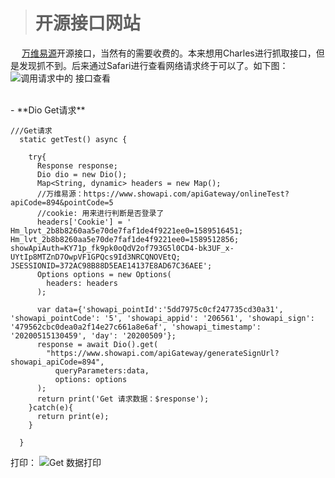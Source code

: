 ># 开源接口网站
&emsp;  [万维易源](https://www.showapi.com)开源接口，当然有的需要收费的。本来想用Charles进行抓取接口，但是发现抓不到。后来通过Safari进行查看网络请求终于可以了。如下图：
![调用请求中的 接口查看](https://upload-images.jianshu.io/upload_images/2959789-e81b3d8bf101d229.png?imageMogr2/auto-orient/strip%7CimageView2/2/w/1240)

<br/>
- **Dio Get请求**

```
///Get请求
  static getTest() async {
   
    try{
      Response response;
      Dio dio = new Dio();
      Map<String, dynamic> headers = new Map();
      //万维易源：https://www.showapi.com/apiGateway/onlineTest?apiCode=894&pointCode=5
      //cookie: 用来进行判断是否登录了
      headers['Cookie'] = ' Hm_lpvt_2b8b8260aa5e70de7faf1de4f9221ee0=1589516451; Hm_lvt_2b8b8260aa5e70de7faf1de4f9221ee0=1589512856; showApiAuth=KY71p_fk9pk0oQdV2of793G5l0CD4-bk3UF_x-UYtIp8MTZnD7OwpVF1GPQcs9Id3NRCQNOVEtQ; JSESSIONID=372AC98B88D5EAE14137E8AD67C36AEE';
      Options options = new Options(
        headers: headers
      );

      var data={'showapi_pointId':'5dd7975c0cf247735cd30a31', 'showapi_pointCode': '5', 'showapi_appid': '206561', 'showapi_sign': '479562cbc0dea0a2f14e27c661a8e6af', 'showapi_timestamp': '20200515130459', 'day': '20200509'};
      response = await Dio().get(
        "https://www.showapi.com/apiGateway/generateSignUrl?showapi_apiCode=894",
          queryParameters:data,
          options: options
      );
      return print('Get 请求数据：$response');
    }catch(e){
      return print(e);
    }

  }
```

打印：
![Get 数据打印](https://upload-images.jianshu.io/upload_images/2959789-994e56f543863216.png?imageMogr2/auto-orient/strip%7CimageView2/2/w/1240)






















